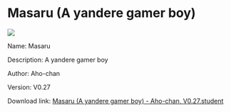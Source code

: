 # Masaru (A yandere gamer boy)

<img src = "https://raw.githubusercontent.com/Arbiter1223/Koukou-Gurashi-Custom-Students/master/Students/Files/Masaru%20(A%20yandere%20gamer%20boy).png">

Name: Masaru

Description: A yandere gamer boy

Author: Aho-chan

Version: V0.27

Download link: <a href="https://raw.githubusercontent.com/Arbiter1223/Koukou-Gurashi-Custom-Students/master/Students/Files/Masaru%20(A%20yandere%20gamer%20boy)%20-%20Aho-chan%2C%20V0.27.student">Masaru (A yandere gamer boy) - Aho-chan, V0.27.student</a>
